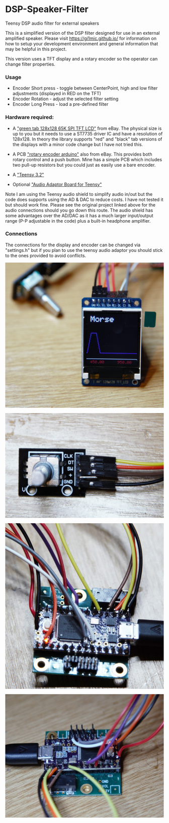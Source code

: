 # DSP-Speaker-Filter
Teensy DSP audio filter for external speakers


This is a simplified version of the DSP filter designed for use in an external amplified speaker. Please visit https://gi1mic.github.io/ for information on how to setup your development environment and general information that may be helpful in this project.

This version uses a TFT display and a rotary encoder so the operator can change filter properties.

### Usage
- Encoder Short press - toggle between CenterPoint, high and low filter adjustments (displayed in RED on the TFT)
- Encoder Rotation - adjust the selected filter setting
- Encoder Long Press - load a pre-defined filter

### Hardware required:
- A ["green tab 128x128 65K SPI TFT LCD"](https://www.ebay.co.uk/itm/1-44-128x128-65K-SPI-Full-Color-TFT-LCD-Display-Module-replace-OLED-for-Arduino/253219135818?epid=931476969&hash=item3af509614a:g:Rj8AAOSw0kNXg0qF) from eBay. The physical size is up to you but it needs to use a ST7735 driver IC and have a resolution of 128x128. In theory the library supports "red" and "black" tab versions of the displays with a minor code change but I have not tried this.

- A PCB ["rotary encoder arduino"](https://www.ebay.co.uk/itm/Rotary-Encoder-Module-KY-040-Brick-Sensor-Clickable-Switch-Arduino-ARM-Pic-UK/231884393106?hash=item35fd630a92:g:9jQAAOSw2ENW7v67) also from eBay. This provides both rotary control and a push button. Mine has a simple PCB which includes two pull-up resistors but you could just as easily use a bare encoder.

- A ["Teensy 3.2"](https://www.pjrc.com/store/teensy32.html)

- Optional ["Audio Adaptor Board for Teensy"](https://www.pjrc.com/store/teensy3_audio.html)

Note I am using the Teensy audio shield to simplify audio in/out but the code does supports using the AD & DAC to reduce costs. I have not tested it but should work fine. Please see the original project linked above for the audio connections should you go down this route. The audio shield has some advantages over the AD/DAC as it has a much larger input/output range (P-P adjustable in the code) plus a built-in headphone amplifier.

### Connections
The connections for the display and encoder can be changed via "settings.h" but if you plan to use the teensy audio adaptor you should stick to the ones provided to avoid conflicts. 

![](https://github.com/gi1mic/DSP-Speaker-Filter/blob/master/images/display.jpg)

![](https://github.com/gi1mic/DSP-Speaker-Filter/blob/master/images/encoder.jpg)

![](https://github.com/gi1mic/DSP-Speaker-Filter/blob/master/images/connections1.jpg)

![](https://github.com/gi1mic/DSP-Speaker-Filter/blob/master/images/connections2.jpg)
